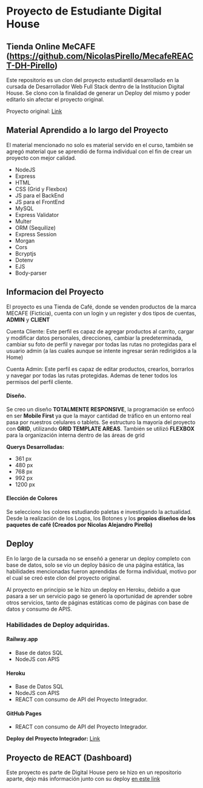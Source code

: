 # Proyecto de Estudiante Digital House
## Tienda Online MeCAFE (https://github.com/NicolasPirello/MecafeREACT-DH-Pirello)

Este repositorio es un clon del proyecto estudiantil desarrollado en la cursada de Desarrollador Web Full Stack dentro de la Institucion Digital House. Se clono con la finalidad de generar un Deploy del mismo y poder editarlo sin afectar el proyecto original.

Proyecto original: [Link](https://github.com/gruposeisdh/grupo_6_cafeMeca)

## Material Aprendido a lo largo del Proyecto

El material mencionado no solo es material servido en el curso, también se agregó material que se aprendió de forma individual con el fin de crear un proyecto con mejor calidad.

 - NodeJS
 - Express
 - HTML
 - CSS (Grid y Flexbox)
 - JS para el BackEnd
 - JS para el FrontEnd
 - MySQL
 - Express Validator
 - Multer
 - ORM (Sequilize)
 - Express Session
 - Morgan
 - Cors
 - Bcryptjs
 - Dotenv
 - EJS
 - Body-parser
 
## Informacion del Proyecto

El proyecto es una Tienda de Café, donde se venden productos de la marca MECAFE (Ficticia), cuenta con un login y un register y dos tipos de cuentas, **ADMIN** y **CLIENT**

Cuenta Cliente: Este perfil es capaz de agregar productos al carrito, cargar y modificar datos personales, direcciones, cambiar la predeterminada, cambiar su foto de perfil y navegar por todas las rutas no protegidas para el usuario admin (a las cuales aunque se intente ingresar serán redirigidos a la Home)

Cuenta Admin: Este perfil es capaz de editar productos, crearlos, borrarlos y navegar por todas las rutas protegidas. Ademas de tener todos los permisos del perfil cliente.

#### Diseño.
Se creo un diseño **TOTALMENTE RESPONSIVE**, la programación se enfocó en ser **Mobile First** ya que la mayor cantidad de tráfico en un entorno real pasa por nuestros celulares o tablets. Se estructuro la mayoría del proyecto con **GRID**, utilizando **GRID TEMPLATE AREAS**. También se utilizó **FLEXBOX** para la organización interna dentro de las áreas de grid

**Querys Desarrolladas:**

 - 361 px
 - 480 px
 - 768 px
 - 992 px
 - 1200 px
 
#### Elección de Colores
Se selecciono los colores estudiando paletas e investigando la actualidad. Desde la realización de los Logos, los Botones y los **propios diseños de los paquetes de café (Creados por Nicolas Alejandro Pirello)**

## Deploy

En lo largo de la cursada no se enseñó a generar un deploy completo con base de datos, solo se vio un deploy básico de una página estática, las habilidades mencionadas fueron aprendidas de forma individual, motivo por el cual se creó este clon del proyecto original.

Al proyecto en principio se le hizo un deploy en Heroku, debido a que pasara a ser un servicio pago se generó la oportunidad de aprender sobre otros servicios, tanto de páginas estáticas como de páginas con base de datos y consumo de APIS.

### Habilidades de Deploy adquiridas.

 #### Railway.app
 - Base de datos SQL
 - NodeJS con APIS

 #### Heroku
 - Base de Datos SQL
 - NodeJS con APIS
 - REACT con consumo de API del Proyecto Integrador.
 
#### GitHub Pages
- REACT con consumo de API del Proyecto Integrador.

**Deploy del Proyecto Integrador:** [Link](https://mecafeg6-dh-pirello-production.up.railway.app/)

## Proyecto de REACT (Dashboard)

Este proyecto es parte de Digital House pero se hizo en un repositorio aparte, dejo más información junto con su deploy [en este link](https://github.com/NicolasPirello/MecafeREACT-DH-Pirello)
 

